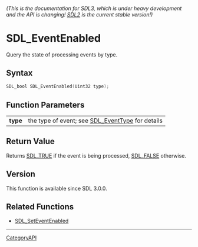 ###### (This is the documentation for SDL3, which is under heavy development and the API is changing! [SDL2](https://wiki.libsdl.org/SDL2/) is the current stable version!)
# SDL_EventEnabled

Query the state of processing events by type.

## Syntax

```c
SDL_bool SDL_EventEnabled(Uint32 type);

```

## Function Parameters

|              |                                                                   |
| ------------ | ----------------------------------------------------------------- |
| **type**     | the type of event; see [SDL_EventType](SDL_EventType) for details |

## Return Value

Returns [SDL_TRUE](SDL_TRUE) if the event is being processed,
[SDL_FALSE](SDL_FALSE) otherwise.

## Version

This function is available since SDL 3.0.0.

## Related Functions

* [SDL_SetEventEnabled](SDL_SetEventEnabled)

----
[CategoryAPI](CategoryAPI)

